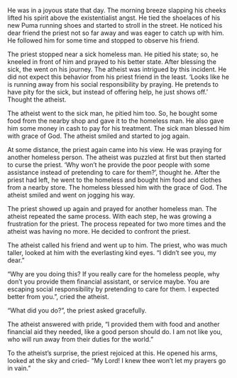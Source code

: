 He was in a joyous state that day. The morning breeze slapping his cheeks lifted his spirit above the existentialist angst. He tied the shoelaces of his new Puma running shoes and started to stroll in the street. He noticed his dear friend the priest not so far away and was eager to catch up with him. He followed him for some time and stopped to observe his friend. 

The priest stopped near a sick homeless man. He pitied his state; so, he kneeled in front of him and prayed to his better state. After blessing the sick, the went on his journey. The atheist was intrigued by this incident. He did not expect this behavior from his priest friend in the least. ‘Looks like he is running away from his social responsibility by praying. He pretends to have pity for the sick, but instead of offering help, he just shows off.’ Thought the atheist.

The atheist went to the sick man, he pitied him too. So, he bought some food from the nearby shop and gave it to the homeless man. He also gave him some money in cash to pay for his treatment. The sick man blessed him with grace of God. The atheist smiled and started to jog again. 

At some distance, the priest again came into his view. He was praying for another homeless person. The atheist was puzzled at first but then started to curse the priest. ‘Why won’t he provide the poor people with some assistance instead of pretending to care for them?’, thought he. After the priest had left, he went to the homeless and bought him food and clothes from a nearby store. The homeless blessed him with the grace of God. The atheist smiled and went on jogging his way. 

The priest showed up again and prayed for another homeless man. The atheist repeated the same process. With each step, he was growing a frustration for the priest. The process repeated for two more times and the atheist was having no more. He decided to confront the priest. 

The atheist called his friend and went up to him. The priest, who was much taller, looked at him with the everlasting kind eyes. “I didn’t see you, my dear.”

“Why are you doing this? If you really care for the homeless people, why don’t you provide them financial assistant, or service maybe. You are escaping social responsibility by pretending to care for them. I expected better from you.”, cried the atheist. 

“What did you do?”, the priest asked gracefully. 

The atheist answered with pride, “I provided them with food and another financial aid they needed, like a good person should do. I am not like you, who will run away from their duties for the world.”

To the atheist’s surprise, the priest rejoiced at this. He opened his arms, looked at the sky and cried- “My Lord! I knew thee won’t let my prayers go in vain.”
